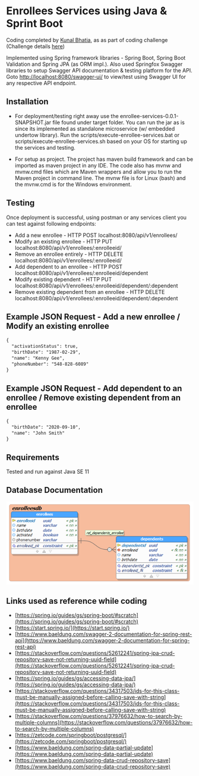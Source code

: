 # Enrollees Services using Java & Sprint Boot

Coding completed by [Kunal Bhatia](https://github.com/bhatia4/), as as part of coding challenge (Challenge details [here](https://github.com/bhatia4/enrollee-services/blob/main/backend-challenge.md))

Implemented using Spring framework libraries - Spring Boot, Spring Boot Validation and Spring JPA (as ORM impl.). Also used Springfox Swagger libraries to setup Swagger API documentation & testing platform for the API. Goto [http://localhost:8080/swagger-ui/](http://localhost:8080/swagger-ui/) to view/test using Swagger UI for any respective API endpoint.

## Installation

* For deployment/testing right away use the enrollee-services-0.0.1-SNAPSHOT.jar file found under target folder. You can run the jar as is since its implemented as standalone microservice (w/ embedded undertow library). Run the scripts/execute-enrollee-services.bat or scripts/execute-enrollee-services.sh based on your OS for starting up the services and testing.

* For setup as project. The project has maven build framework and can be imported as maven project in any IDE. The code also has mvnw and mvnw.cmd files which are Maven wrappers and allow you to run the Maven project in command line. The mvnw file is for Linux (bash) and the mvnw.cmd is for the Windows environment.

## Testing

Once deployment is successful, using postman or any services client you can test against following endpoints:
* Add a new enrollee - HTTP POST localhost:8080/api/v1/enrollees/
* Modify an existing enrollee - HTTP PUT localhost:8080/api/v1/enrollees/:enrolleeid/
* Remove an enrollee entirely - HTTP DELETE localhost:8080/api/v1/enrollees/:enrolleeid/
* Add dependent to an enrollee - HTTP POST localhost:8080/api/v1/enrollees/:enrolleeid/dependent
* Modify existing dependent - HTTP PUT localhost:8080/api/v1/enrollees/:enrolleeid/dependent/:dependent
* Remove existing dependent from an enrollee - HTTP DELETE localhost:8080/api/v1/enrollees/:enrolleeid/dependent/:dependent

## Example JSON Request - Add a new enrollee / Modify an existing enrollee
```
{
  "activationStatus": true,
  "birthDate": "1987-02-29",
  "name": "Kenny Gee",
  "phoneNumber": "548-828-6089"
}
```

## Example JSON Request - Add dependent to an enrollee / Remove existing dependent from an enrollee
```
{
  "birthDate": "2020-09-10",
  "name": "John Smith"
}
```

## Requirements

Tested and run against Java SE 11 

## Database Documentation
<img src="https://raw.githubusercontent.com/bhatia4/enrollee-services-spring/master/db/enrolleesdb%20DB%20model%20diagram.png">
<br/>


## Links used as reference while coding
* [https://spring.io/guides/gs/spring-boot/#scratch](https://spring.io/guides/gs/spring-boot/#scratch)
* [https://start.spring.io/](https://start.spring.io/)
* [https://www.baeldung.com/swagger-2-documentation-for-spring-rest-api](https://www.baeldung.com/swagger-2-documentation-for-spring-rest-api)
* [https://stackoverflow.com/questions/52612241/spring-jpa-crud-repository-save-not-returning-uuid-field](https://stackoverflow.com/questions/52612241/spring-jpa-crud-repository-save-not-returning-uuid-field)
* [https://spring.io/guides/gs/accessing-data-jpa/](https://spring.io/guides/gs/accessing-data-jpa/)
* [https://stackoverflow.com/questions/34317503/ids-for-this-class-must-be-manually-assigned-before-calling-save-with-string](https://stackoverflow.com/questions/34317503/ids-for-this-class-must-be-manually-assigned-before-calling-save-with-string)
* [https://stackoverflow.com/questions/37976632/how-to-search-by-multiple-columns](https://stackoverflow.com/questions/37976632/how-to-search-by-multiple-columns)
* [https://zetcode.com/springboot/postgresql/](https://zetcode.com/springboot/postgresql/)
* [https://www.baeldung.com/spring-data-partial-update](https://www.baeldung.com/spring-data-partial-update)
* [https://www.baeldung.com/spring-data-crud-repository-save](https://www.baeldung.com/spring-data-crud-repository-save)
